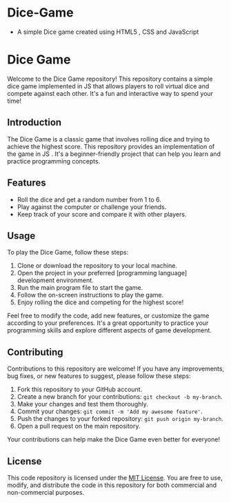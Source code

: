 # Dice-Game
- A simple Dice game created using HTML5 , CSS and JavaScript

# Dice Game

Welcome to the Dice Game repository! This repository contains a simple dice game implemented in JS that allows players to roll virtual dice and compete against each other. It's a fun and interactive way to spend your time!

## Introduction

The Dice Game is a classic game that involves rolling dice and trying to achieve the highest score. This repository provides an implementation of the game in JS . It's a beginner-friendly project that can help you learn and practice programming concepts.

## Features

- Roll the dice and get a random number from 1 to 6.
- Play against the computer or challenge your friends.
- Keep track of your score and compare it with other players.

## Usage

To play the Dice Game, follow these steps:

1. Clone or download the repository to your local machine.
2. Open the project in your preferred [programming language] development environment.
3. Run the main program file to start the game.
4. Follow the on-screen instructions to play the game.
5. Enjoy rolling the dice and competing for the highest score!

Feel free to modify the code, add new features, or customize the game according to your preferences. It's a great opportunity to practice your programming skills and explore different aspects of game development.

## Contributing

Contributions to this repository are welcome! If you have any improvements, bug fixes, or new features to suggest, please follow these steps:

1. Fork this repository to your GitHub account.
2. Create a new branch for your contributions: `git checkout -b my-branch`.
3. Make your changes and test them thoroughly.
4. Commit your changes: `git commit -m 'Add my awesome feature'`.
5. Push the changes to your forked repository: `git push origin my-branch`.
6. Open a pull request on the main repository.

Your contributions can help make the Dice Game even better for everyone!

## License

This code repository is licensed under the [MIT License](LICENSE). You are free to use, modify, and distribute the code in this repository for both commercial and non-commercial purposes.

